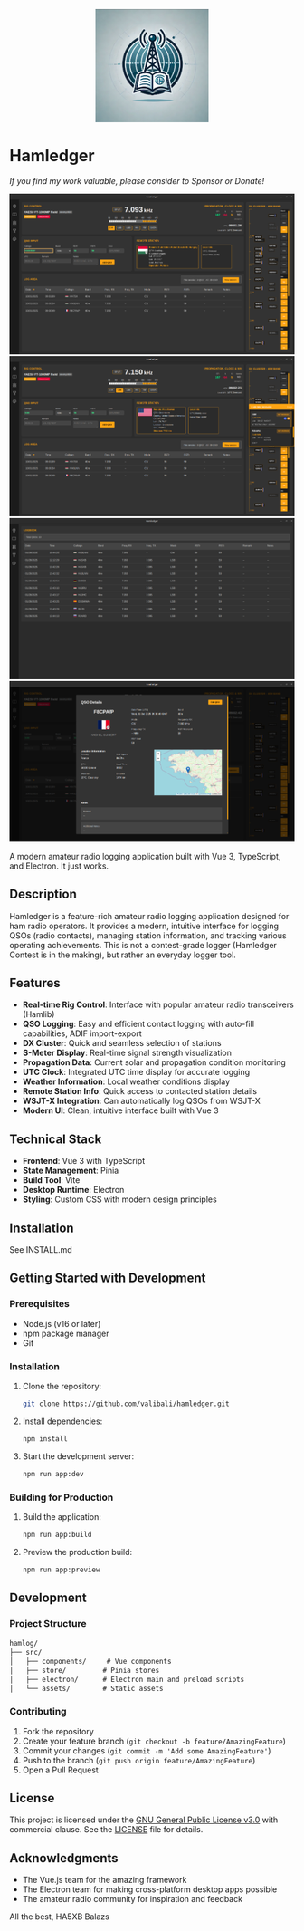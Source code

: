 <p align="center">
  <img src="src/assets/logo.png" width="200" height="200" alt="Hamledger Logo">
</p>

# Hamledger

_If you find my work valuable, please consider to Sponsor or Donate!_

![image](./public/qso.png)
![image](./public/dxcluster.png) ![image](./public/logbook.png) ![image](./public/qso_detail.png)

A modern amateur radio logging application built with Vue 3, TypeScript, and Electron.
It just works.

## Description

Hamledger is a feature-rich amateur radio logging application designed for ham radio operators. It provides a modern, intuitive interface for logging QSOs (radio contacts), managing station information, and tracking various operating achievements. This is not a contest-grade logger (Hamledger Contest is in the making), but rather an everyday logger tool.

## Features

- **Real-time Rig Control**: Interface with popular amateur radio transceivers (Hamlib)
- **QSO Logging**: Easy and efficient contact logging with auto-fill capabilities, ADIF import-export
- **DX Cluster**: Quick and seamless selection of stations
- **S-Meter Display**: Real-time signal strength visualization
- **Propagation Data**: Current solar and propagation condition monitoring
- **UTC Clock**: Integrated UTC time display for accurate logging
- **Weather Information**: Local weather conditions display
- **Remote Station Info**: Quick access to contacted station details
- **WSJT-X Integration**: Can automatically log QSOs from WSJT-X
- **Modern UI**: Clean, intuitive interface built with Vue 3

## Technical Stack

- **Frontend**: Vue 3 with TypeScript
- **State Management**: Pinia
- **Build Tool**: Vite
- **Desktop Runtime**: Electron
- **Styling**: Custom CSS with modern design principles

## Installation

See INSTALL.md

## Getting Started with Development

### Prerequisites

- Node.js (v16 or later)
- npm package manager
- Git

### Installation

1. Clone the repository:

   ```bash
   git clone https://github.com/valibali/hamledger.git

   ```

2. Install dependencies:

   ```bash
   npm install
   ```

3. Start the development server:
   ```bash
   npm run app:dev
   ```

### Building for Production

1. Build the application:

   ```bash
   npm run app:build
   ```

2. Preview the production build:
   ```bash
   npm run app:preview
   ```

## Development

### Project Structure

```
hamlog/
├── src/
│   ├── components/     # Vue components
│   ├── store/         # Pinia stores
│   ├── electron/      # Electron main and preload scripts
│   └── assets/        # Static assets
```

### Contributing

1. Fork the repository
2. Create your feature branch (`git checkout -b feature/AmazingFeature`)
3. Commit your changes (`git commit -m 'Add some AmazingFeature'`)
4. Push to the branch (`git push origin feature/AmazingFeature`)
5. Open a Pull Request

## License

This project is licensed under the [GNU General Public License v3.0](LICENSE) with commercial clause. See the [LICENSE](LICENSE) file for details.

## Acknowledgments

- The Vue.js team for the amazing framework
- The Electron team for making cross-platform desktop apps possible
- The amateur radio community for inspiration and feedback

All the best,
HA5XB Balazs
